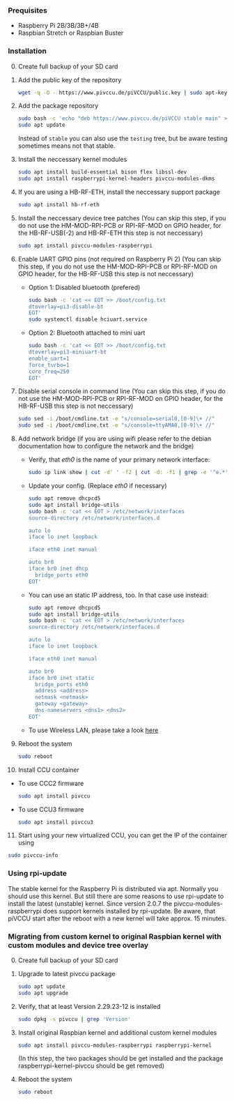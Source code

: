 ### Prequisites

* Raspberry Pi 2B/3B/3B+/4B
* Raspbian Stretch or Raspbian Buster

### Installation
0. Create full backup of your SD card
1. Add the public key of the repository
   ```bash
   wget -q -O - https://www.pivccu.de/piVCCU/public.key | sudo apt-key add -
   ```

2. Add the package repository
   ```bash
   sudo bash -c 'echo "deb https://www.pivccu.de/piVCCU stable main" > /etc/apt/sources.list.d/pivccu.list'
   sudo apt update
   ```
   Instead of `stable` you can also use the `testing` tree, but be aware testing sometimes means not that stable.

3. Install the neccessary kernel modules
   ```bash
   sudo apt install build-essential bison flex libssl-dev
   sudo apt install raspberrypi-kernel-headers pivccu-modules-dkms
   ```

4. If you are using a HB-RF-ETH, install the neccessary support package
   ```bash
   sudo apt install hb-rf-eth
   ```

5. Install the neccessary device tree patches (You can skip this step, if you do not use the HM-MOD-RPI-PCB or RPI-RF-MOD on GPIO header, for the HB-RF-USB(-2) and HB-RF-ETH this step is not neccessary)
   ```bash
   sudo apt install pivccu-modules-raspberrypi
   ```

6. Enable UART GPIO pins (not required on Raspberry Pi 2) (You can skip this step, if you do not use the HM-MOD-RPI-PCB or RPI-RF-MOD on GPIO header, for the HB-RF-USB this step is not neccessary)
   * Option 1: Disabled bluetooth (prefered)
      ```bash
      sudo bash -c 'cat << EOT >> /boot/config.txt
      dtoverlay=pi3-disable-bt
      EOT'
      sudo systemctl disable hciuart.service
      ```

   * Option 2: Bluetooth attached to mini uart
      ```bash
      sudo bash -c 'cat << EOT >> /boot/config.txt
      dtoverlay=pi3-miniuart-bt
      enable_uart=1
      force_turbo=1
      core_freq=250
      EOT'
      ```

7. Disable serial console in command line (You can skip this step, if you do not use the HM-MOD-RPI-PCB or RPI-RF-MOD on GPIO header, for the HB-RF-USB this step is not neccessary)
   ```bash
   sudo sed -i /boot/cmdline.txt -e "s/console=serial0,[0-9]\+ //"
   sudo sed -i /boot/cmdline.txt -e "s/console=ttyAMA0,[0-9]\+ //"
   ```

8. Add network bridge (if you are using wifi please refer to the debian documentation how to configure the network and the bridge)
   * Verify, that *eth0* is the name of your primary network interface:
      ```bash
      sudo ip link show | cut -d' ' -f2 | cut -d: -f1 | grep -e '^e.*'
      ```

   * Update your config. (Replace *eth0* if necessary)
      ```bash
      sudo apt remove dhcpcd5
      sudo apt install bridge-utils
      sudo bash -c 'cat << EOT > /etc/network/interfaces
      source-directory /etc/network/interfaces.d

      auto lo
      iface lo inet loopback
   
      iface eth0 inet manual
   
      auto br0
      iface br0 inet dhcp
        bridge_ports eth0
      EOT'
      ```
   * You can use an static IP address, too. In that case use instead:
      ```bash
      sudo apt remove dhcpcd5
      sudo apt install bridge-utils
      sudo bash -c 'cat << EOT > /etc/network/interfaces
      source-directory /etc/network/interfaces.d

      auto lo
      iface lo inet loopback
   
      iface eth0 inet manual
   
      auto br0
      iface br0 inet static
        bridge_ports eth0
        address <address>
        netmask <netmask>
        gateway <gateway>
        dns-nameservers <dns1> <dns2>
      EOT'
      ```
   * To use Wireless LAN, please take a look [here](wlan.md)

9. Reboot the system
   ```bash
   sudo reboot
   ```

10. Install CCU container
   * To use CCC2 firmware
      ```bash
      sudo apt install pivccu
      ```
   * To use CCU3 firmware
      ```bash
      sudo apt install pivccu3
      ```

11. Start using your new virtualized CCU, you can get the IP of the container using
   ```bash
   sudo pivccu-info
   ```

### Using rpi-update
The stable kernel for the Raspberry Pi is distributed via apt. Normally you should use this kernel. But still there are some reasons to use rpi-update to install the latest (unstable) kernel.
Since version 2.0.7 the pivccu-modules-raspberrypi does support kernels installed by rpi-update. Be aware, that piVCCU start after the reboot with a new kernel will take approx. 15 minutes.

### Migrating from custom kernel to original Raspbian kernel with custom modules and device tree overlay
0. Create full backup of your SD card

1. Upgrade to latest pivccu package
   ```bash
   sudo apt update
   sudo apt upgrade
   ```

2. Verify, that at least Version 2.29.23-12 is installed
   ```bash
   sudo dpkg -s pivccu | grep 'Version'
   ```

3. Install original Raspbian kernel and additional custom kernel modules
   ```bash
   sudo apt install pivccu-modules-raspberrypi raspberrypi-kernel
   ```
   (In this step, the two packages should be get installed and the package raspberrypi-kernel-pivccu should be get removed)

4. Reboot the system
   ```bash
   sudo reboot
   ```

